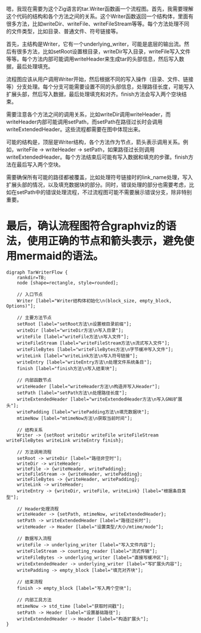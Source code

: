 嗯，我现在需要为这个Zig语言的tar.Writer函数画一个流程图。首先，我需要理解这个代码的结构和各个方法之间的关系。这个Writer函数返回一个结构体，里面有很多方法，比如writeDir、writeFile、writeFileStream等等。每个方法处理不同的文件类型，比如目录、普通文件、符号链接等。

首先，主结构是Writer，它有一个underlying_writer，可能是底层的输出流。然后有很多方法，比如setRoot设置根目录，writeDir写入目录，writeFile写入文件等等。每个方法内部可能调用writeHeader来生成tar的头部信息，然后写入数据，最后处理填充。

流程图应该从用户调用Writer开始，然后根据不同的写入操作（目录、文件、链接等）分支处理。每个分支可能需要设置不同的头部信息，处理路径长度，可能写入扩展头部，然后写入数据，最后处理填充和对齐。finish方法会写入两个空块结束。

需要注意各个方法之间的调用关系，比如writeDir调用writeHeader，而writeHeader内部可能调用setPath，而setPath在路径过长时会调用writeExtendedHeader。这些流程都需要在图中体现出来。

可能的结构是，顶层是Writer结构，各个方法作为节点，箭头表示调用关系。例如，writeFile -> writeHeader -> setPath，如果路径过长则调用writeExtendedHeader。每个方法结束后可能有写入数据和填充的步骤。finish方法在最后写入两个空块。

需要确保所有可能的路径都被覆盖，比如处理符号链接时的link_name处理，写入扩展头部的情况，以及填充数据块的部分。同时，错误处理的部分也需要考虑，比如在setPath中的错误处理流程，不过流程图可能不需要展示错误分支，除非特别重要。

最后，确认流程图符合graphviz的语法，使用正确的节点和箭头表示，避免使用mermaid的语法。
================================================
```graphviz
digraph TarWriterFlow {
    rankdir=TB;
    node [shape=rectangle, style=rounded];

    // 入口节点
    Writer [label="Writer结构体初始化\n(block_size, empty_block, Options)"];
    
    // 主要方法节点
    setRoot [label="setRoot方法\n设置根目录前缀"];
    writeDir [label="writeDir方法\n写入目录"];
    writeFile [label="writeFile方法\n写入文件"];
    writeFileStream [label="writeFileStream方法\n流式写入文件"];
    writeFileBytes [label="writeFileBytes方法\n字节缓冲写入文件"];
    writeLink [label="writeLink方法\n写入符号链接"];
    writeEntry [label="writeEntry方法\n处理文件系统条目"];
    finish [label="finish方法\n写入结束块"];

    // 内部函数节点
    writeHeader [label="writeHeader方法\n构造并写入Header"];
    setPath [label="setPath方法\n处理路径长度"];
    writeExtendedHeader [label="writeExtendedHeader方法\n写入GNU扩展头"];
    writePadding [label="writePadding方法\n填充数据块"];
    mtimeNow [label="mtimeNow方法\n获取当前时间"];

    // 结构关系
    Writer -> {setRoot writeDir writeFile writeFileStream writeFileBytes writeLink writeEntry finish};

    // 方法调用流程
    setRoot -> writeDir [label="路径非空时"];
    writeDir -> writeHeader;
    writeFile -> {writeHeader, writePadding};
    writeFileStream -> {writeHeader, writePadding};
    writeFileBytes -> {writeHeader, writePadding};
    writeLink -> writeHeader;
    writeEntry -> {writeDir, writeFile, writeLink} [label="根据条目类型"];
    
    // Header处理流程
    writeHeader -> {setPath, mtimeNow, writeExtendedHeader};
    setPath -> writeExtendedHeader [label="路径过长时"];
    writeHeader -> Header [label="设置类型/大小/mtime/mode"];

    // 数据写入流程
    writeFile -> underlying_writer [label="写入文件内容"];
    writeFileStream -> counting_reader [label="流式传输"];
    writeFileBytes -> underlying_writer [label="直接写缓冲区"];
    writeExtendedHeader -> underlying_writer [label="写扩展头内容"];
    writePadding -> empty_block [label="填充对齐块"];

    // 结束流程
    finish -> empty_block [label="写入两个空块"];

    // 内部工具方法
    mtimeNow -> std_time [label="获取时间戳"];
    setPath -> Header [label="设置基础路径"];
    writeExtendedHeader -> Header [label="构造扩展头"];
}
```